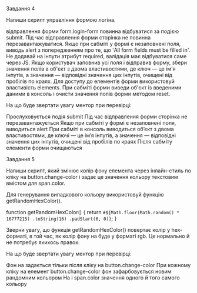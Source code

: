Завдання 4

Напиши скрипт управління формою логіна.

відправлення форми form.login-form повинна відбуватися за подією submit.
Під час відправлення форми сторінка не повинна перезавантажуватися.
Якщо при сабміті у формі є незаповнені поля, виводь alert з попередженням про те, що 'All form fields must be filled in'. Не додавай на інпути атрибут required, валідація має відбуватися саме через JS.
Якщо користувач заповнив усі поля і відправив форму, збери значення полів в об'єкт з двома властивостями, де ключ — це ім'я інпутів, а значення — відповідні значення цих інпутів, очищені від пробілів по краях. Для доступу до елементів форми використовуй властивість elements.
При сабміті форми виведи об'єкт із введеними даними в консоль і очисти значення полів форми методом reset.

На що буде звертати увагу ментор при перевірці:

Прослуховується подія submit
Під час відправлення форми сторінка не перезавантажується
Якщо при сабміті у формі є незаповнені поля, виводиться alert
При сабміті в консоль виводиться об’єкт з двома властивостями, де ключі — це ім’я інпутів, а значення — відповідні значення цих інпутів, очищені від пробілів по краях
Після сабміту елементи форми очищаються

Завдання 5

Напиши скрипт, який змінює колір фону елемента <body> через інлайн-стиль по кліку на button.change-color і задає це значення кольору текстовим вмістом для span.color.

Для генерування випадкового кольору використовуй функцію getRandomHexColor().

function getRandomHexColor() {
return `#${Math.floor(Math.random() * 16777215)
    .toString(16)
    .padStart(6, 0)}`;
}

Зверни увагу, що функція getRandomHexColor() повертає колір у hex-форматі, в той час, як колір фону на <body> буде у форматі rgb. Це нормально й не потребує якихось правок.

На що буде звертати увагу ментор при перевірці:

Фон на <body> задається тільки після кліку на button.change-color
При кожному кліку на елемент button.change-color фон <body> зафарбовується новим рандомним кольором
На <body> і span.color значення одного й того самого кольору
